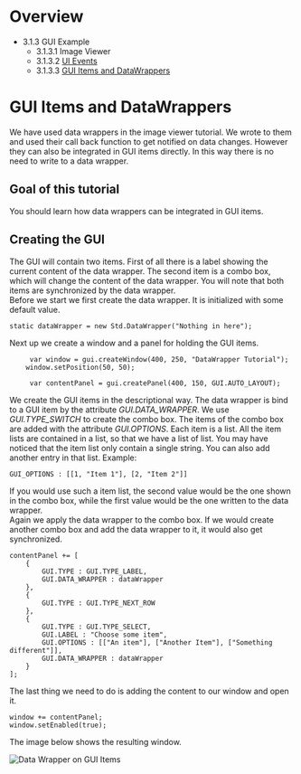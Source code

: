 <!------------------------------------------------------------------------------------------------
This work is licensed under the Creative Commons Attribution-ShareAlike 4.0 International License.
 To view a copy of this license, visit http://creativecommons.org/licenses/by-sa/4.0/.
 Author: Florian Pieper (fpieper@mail.uni-paderborn.de)
 PADrend Version 1.0.0
------------------------------------------------------------------------------------------------->
<!---BEGINN_INDEXSECTION--->
<!---Automaticly generated section. Do not edit!!!--->
# Overview
* 3.1.3 GUI Example
    * 3.1.3.1 Image Viewer
    * 3.1.3.2 [UI Events](../../../../3_Development_Guide/1_EScript/3_GUI_Example/2_UI_Events.md)
    * 3.1.3.3 [GUI Items and DataWrappers](../../../../3_Development_Guide/1_EScript/3_GUI_Example/3_GUI_and_DataWrapper/GUI_Items_and_DataWrappers.md)
<!---END_INDEXSECTION--->

# GUI Items and DataWrappers
We have used data wrappers in the image viewer tutorial.
We wrote to them and used their call back function to get notified on data changes.
However they can also be integrated in GUI items directly.
In this way there is no need to write to a data wrapper.

## Goal of this tutorial
You should learn how data wrappers can be integrated in GUI items.

## Creating the GUI
The GUI will contain two items.
First of all there is a label showing the current content of the data wrapper.
The second item is a combo box, which will change the content of the data wrapper.
You will note that both items are synchronized by the data wrapper.  
Before we start we first create the data wrapper.
It is initialized with some default value.

<!---INCLUDE src=GUIDataWrapper.escript, start=14, end=14--->
<!---BEGINN_CODESECTION--->
<!---Automaticly generated section. Do not edit!!!--->
    static dataWrapper = new Std.DataWrapper("Nothing in here");
<!---END_CODESECTION--->

Next up we create a window and a panel for holding the GUI items.

 <!---INCLUDE src=GUIDataWrapper.escript, start=17, end=20--->
<!---BEGINN_CODESECTION--->
<!---Automaticly generated section. Do not edit!!!--->
         var window = gui.createWindow(400, 250, "DataWrapper Tutorial");
        window.setPosition(50, 50);
    
         var contentPanel = gui.createPanel(400, 150, GUI.AUTO_LAYOUT);
<!---END_CODESECTION--->

We create the GUI items in the descriptional way.
The data wrapper is bind to a GUI item by the attribute _GUI.DATA_WRAPPER_.
We use _GUI.TYPE_SWITCH_ to create the combo box.
The items of the combo box are added with the attribute _GUI.OPTIONS_.
Each item is a list.
All the item lists are contained in a list, so that we have a list of list.
You may have noticed that the item list only contain a single string.
You can also add another entry in that list.
Example:

    GUI_OPTIONS : [[1, "Item 1"], [2, "Item 2"]]

If you would use such a item list, the second value would be the one shown in the combo box, while the first value would be the one written to the data wrapper.  
Again we apply the data wrapper to the combo box.
If we would create another combo box and add the data wrapper to it, it would also get synchronized.

 <!---INCLUDE src=GUIDataWrapper.escript, start=22, end=36--->
<!---BEGINN_CODESECTION--->
<!---Automaticly generated section. Do not edit!!!--->
    contentPanel += [
        {
            GUI.TYPE : GUI.TYPE_LABEL,
            GUI.DATA_WRAPPER : dataWrapper
        },
        {
            GUI.TYPE : GUI.TYPE_NEXT_ROW
        },
        {
            GUI.TYPE : GUI.TYPE_SELECT,
            GUI.LABEL : "Choose some item",
            GUI.OPTIONS : [["An item"], ["Another Item"], ["Something different"]],
            GUI.DATA_WRAPPER : dataWrapper
        }
    ];
<!---END_CODESECTION--->

 The last thing we need to do is adding the content to our window and open it.

 <!---INCLUDE src=GUIDataWrapper.escript, start=38, end=39--->
<!---BEGINN_CODESECTION--->
<!---Automaticly generated section. Do not edit!!!--->
    window += contentPanel;
    window.setEnabled(true);
<!---END_CODESECTION--->

The image below shows the resulting window.

![Data Wrapper on GUI Items](window.png)

